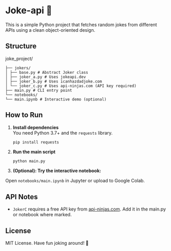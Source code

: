 # Joke-api 🤡
This is a simple Python project that fetches random jokes from different APIs using a clean object-oriented design.

## Structure
joke_project/

```
├── jokers/
│ ├── base.py # Abstract Joker class
│ ├── joker_a.py # Uses jokeapi.dev
│ ├── joker_b.py # Uses icanhazdadjoke.com
│ └── joker_c.py # Uses api-ninjas.com (API key required)
├── main.py # CLI entry point
└── notebooks/
└── main.ipynb # Interactive demo (optional)
```



## How to Run

1. **Install dependencies**  
   You need Python 3.7+ and the `requests` library.

   ```bash
   pip install requests

2. **Run the main script**

   ```python main.py```

3. **(Optional): Try the interactive notebook:**

Open ```notebooks/main.ipynb``` in Jupyter or upload to Google Colab.


## API Notes
- `JokerC` requires a free API key from [api-ninjas.com](https://api-ninjas.com/api/jokes).
Add it in the main.py or notebook where marked.


## License
MIT License. Have fun joking around! 🎉
